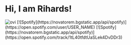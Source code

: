 # Hi, I am Rihards!
<img src="https://github-readme-stats.vercel.app/api/top-langs?username=zajebs&show_icons=true&locale=en&layout=compact&theme=chartreuse-dark" alt="ovi" />
[![Spotify](https://novatorem.bgstatic.app/api/spotify)](https://open.spotify.com/user/USER_NAME)
[![Spotify](https://novatorem.bgstatic.app/api/spotify)](https://open.spotify.com/track/1tL40tfdtUaSLek4DvDDr3)
